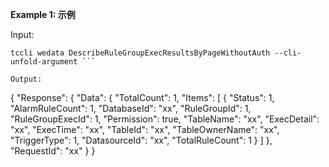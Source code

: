**Example 1: 示例**



Input: 

```
tccli wedata DescribeRuleGroupExecResultsByPageWithoutAuth --cli-unfold-argument ```

Output: 
```
{
    "Response": {
        "Data": {
            "TotalCount": 1,
            "Items": [
                {
                    "Status": 1,
                    "AlarmRuleCount": 1,
                    "DatabaseId": "xx",
                    "RuleGroupId": 1,
                    "RuleGroupExecId": 1,
                    "Permission": true,
                    "TableName": "xx",
                    "ExecDetail": "xx",
                    "ExecTime": "xx",
                    "TableId": "xx",
                    "TableOwnerName": "xx",
                    "TriggerType": 1,
                    "DatasourceId": "xx",
                    "TotalRuleCount": 1
                }
            ]
        },
        "RequestId": "xx"
    }
}
```

